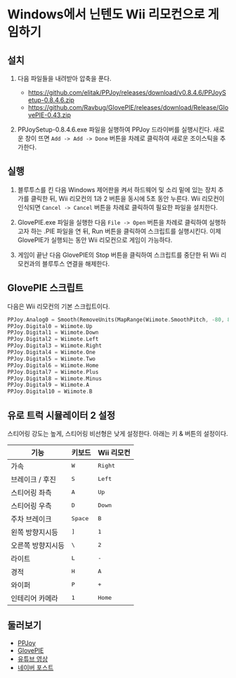 # Windows에서 닌텐도 Wii 리모컨으로 게임하기

## 설치

1. 다음 파일들을 내려받아 압축을 푼다.
	* <https://github.com/elitak/PPJoy/releases/download/v0.8.4.6/PPJoySetup-0.8.4.6.zip>
	* <https://github.com/Ravbug/GlovePIE/releases/download/Release/GlovePIE-0.43.zip>

2. PPJoySetup-0.8.4.6.exe 파일을 실행하여 PPJoy 드라이버를 실행시킨다. 새로운 창이 뜨면 `Add -> Add ->
	Done` 버튼을 차례로 클릭하여 새로운 조이스틱을 추가한다.

## 실행

1. 블루투스를 킨 다음 Windows 제어판을 켜서 하드웨어 및 소리 밑에 있는 장치 추가를 클릭한 뒤, Wii 리모컨의 1과 2 버튼을
	동시에 5초 동안 누른다. Wii 리모컨이 인식되면 `Cancel -> Cancel` 버튼을 차례로 클릭하여 필요한 파일을 설치한다.

2. GlovePIE.exe 파일을 실행한 다음 `File -> Open` 버튼을 차례로 클릭하여 실행하고자 하는 .PIE 파일을 연 뒤,
	Run 버튼을 클릭하여 스크립트를 실행시킨다. 이제 GlovePIE가 실행되는 동안 Wii 리모컨으로 게임이 가능하다.

3. 게임이 끝난 다음 GlovePIE의 Stop 버튼을 클릭하여 스크립트를 중단한 뒤 Wii 리모컨과의 블루투스 연결을 해제한다.

## GlovePIE 스크립트

다음은 Wii 리모컨의 기본 스크립트이다.

```rust
PPJoy.Analog0 = Smooth(RemoveUnits(MapRange(Wiimote.SmoothPitch, -80, 80, -1, 1)))
PPJoy.Digital0 = Wiimote.Up
PPJoy.Digital1 = Wiimote.Down
PPJoy.Digital2 = Wiimote.Left
PPJoy.Digital3 = Wiimote.Right
PPJoy.Digital4 = Wiimote.One
PPJoy.Digital5 = Wiimote.Two
PPJoy.Digital6 = Wiimote.Home
PPJoy.Digital7 = Wiimote.Plus
PPJoy.Digital8 = Wiimote.Minus
PPJoy.Digital9 = Wiimote.A
PPJoy.Digital10 = Wiimote.B
```

## 유로 트럭 시뮬레이터 2 설정

스티어링 강도는 높게, 스티어링 비선형은 낮게 설정한다. 아래는 키 & 버튼의 설정이다.

| 기능 | 키보드 | Wii 리모컨 |
| --- | --- | --- |
| 가속 | <kbd>W</kbd> | <kbd>Right</kbd> |
| 브레이크 / 후진 | <kbd>S</kbd> | <kbd>Left</kbd> |
| 스티어링 좌측 | <kbd>A</kbd> | <kbd>Up</kbd> |
| 스티어링 우측 | <kbd>D</kbd> | <kbd>Down</kbd> |
| 주차 브레이크 | <kbd>Space</kbd> | <kbd>B</kbd> |
| 왼쪽 방향지시등 | <kbd>]</kbd> | <kbd>1</kbd> |
| 오른쪽 방향지시등 | <kbd>\\</kbd> | <kbd>2</kbd> |
| 라이트 | <kbd>L</kbd> | <kbd>-</kbd> |
| 경적 | <kbd>H</kbd> | <kbd>A</kbd> |
| 와이퍼 | <kbd>P</kbd> | <kbd>+</kbd> |
| 인테리어 카메라 | <kbd>1</kbd> | <kbd>Home</kbd> |

## 둘러보기

* [PPJoy](https://github.com/elitak/PPJoy)
* [GlovePIE](https://github.com/Ravbug/GlovePIE)
* [유튜브 영상](https://www.youtube.com/watch?v=QH6h2dO_eYY)
* [네이버 포스트](https://m.blog.naver.com/truecg/10154582210)

